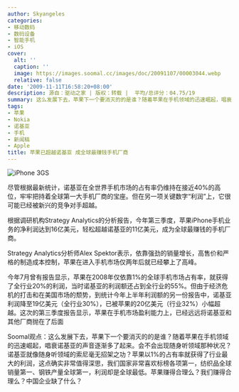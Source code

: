 ```yaml
---
author: Skyangeles
categories:
- 移动数码
- 数码设备
- 智能手机
- iOS
cover:
  alt: ''
  caption: ''
  image: https://images.soomal.cc/images/doc/20091107/00003044.webp
  relative: false
date: '2009-11-11T16:58:20+08:00'
description: 源自：驱动之家 | 版权：转载 |  平均/总评分：04.75/19
summary: 这么发展下去，苹果下一个要消灭的的是谁？随着苹果在手机领域的迅速崛起，唱衰诺基亚的声音逐渐多了起来。会不会出现随身听领域那种状况？诺基亚就像随身听领域的索尼毫无招架之功？
tags:
- 苹果
- Nokia
- 诺基亚
- 手机
- 新闻稿
- Apple
title: 苹果已超越诺基亚 成全球最赚钱手机厂商
---
```


![iPhone 3GS](https://images.soomal.cc/images/doc/20091107/00003044.webp)



尽管根据最新统计，诺基亚在全世界手机市场的占有率仍维持在接近40%的高位，牢牢把持着全球第一大手机厂商的宝座。但在另一项关键数字“利润”上，它很可能已经被新兴的竞争对手超越。



根据调研机构Strategy Analytics的分析报告，今年第三季度，苹果iPhone手机业务的净利润达到16亿美元，轻松超越诺基亚的11亿美元，成为全球最赚钱的手机厂商。



Strategy Analytics分析师Alex Spektor表示，依靠强劲的销量增长，高售价和严格的制造成本控制，苹果在进入手机市场仅两年后就已经攀上了高峰。



今年7月曾有报告显示，苹果在2008年仅依靠1%的全球手机市场占有率，就获得了全行业20%的利润，当时诺基亚的利润额还占到全行业的55%。但由于经济危机的打击和在美国市场的颓势，到统计今年上半年利润额的另一份报告中，诺基亚利润降至19亿美元（全行业30%），已被苹果的20亿美元（行业32%）小幅超越。这次的第三季度报告显示，苹果在手机市场盈利能力上，已经远远将诺基亚和其他厂商抛在了后面



Soomal观点：这么发展下去，苹果下一个要消灭的的是谁？随着苹果在手机领域的迅速崛起，唱衰诺基亚的声音逐渐多了起来。会不会出现随身听领域那种状况？诺基亚就像随身听领域的索尼毫无招架之功？苹果以1%的占有率就获得了行业最大的利润，这点确实非常值得深思，我们国家非常喜欢标榜各项第一，纺织品全球销量第一、钢铁产量全球第一，利润却是全球最低。苹果赚得合理么？我们赚得合理么？中国企业缺了什么？